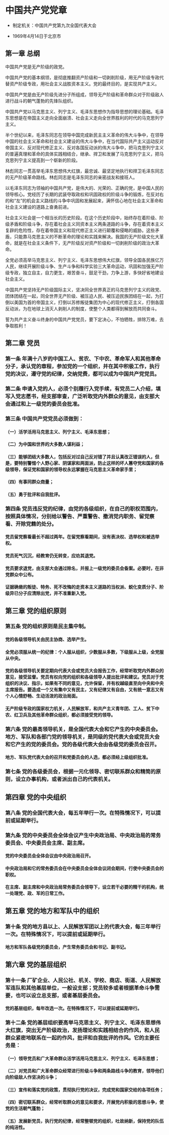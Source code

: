 # 中国共产党党章

* 制定机关：中国共产党第九次全国代表大会

* 1969年4月14日于北京市

## 第一章 总纲

中国共产党是无产阶级的政党。

中国共产党的基本纲领，是彻底推翻资产阶级和一切剥削阶级，用无产阶级专政代替资产阶级专政，用社会主义战胜资本主义。党的最终目的，是实现共产主义。

中国共产党是由无产阶级先进分子所组成，领导无产阶级和革命群众对于阶级敌人进行战斗的朝气蓬勃的先锋队组织。

中国共产党以马克思主义、列宁主义、毛泽东思想作为指导思想的理论基础。毛泽东思想是在帝国主义走向全面崩溃、社会主义走向全世界胜利的时代的马克思列宁主义。

半个世纪以来，毛泽东同志在领导中国完成新民主主义革命的伟大斗争中，在领导中国的社会主义革命和社会主义建设的伟大斗争中，在当代国际共产主义运动反对帝国主义、反对现代修正主义、反对各国反动派的伟大斗争中，把马克思列宁主义的普遍真理和革命的具体实践相结合，继承、捍卫和发展了马克思列宁主义，把马克思列宁主义提高到一个崭新的阶段。

林彪同志一贯高举毛泽东思想伟大红旗，最忠诚、最坚定地执行和捍卫毛泽东同志的无产阶级革命路线。林彪同志是毛泽东同志的亲密战友和接班人。

以毛泽东同志为领袖的中国共产党，是伟大的、光荣的、正确的党，是中国人民的领导核心。党经历了长期的武装夺取政权和巩固政权的阶级斗争的锻炼，在反对右的和“左”的机会主义路线的斗争中巩固和发展起来，满怀信心地在社会主义革命和社会主义建设的道路上奋勇前进。

社会主义社会是一个相当长的历史阶段。在这个历史阶段中，始终存在着阶级、阶级矛盾和阶级斗争，存在着社会主义同资本主义两条道路的斗争，存在着资本主义复辟的危险性，存在着帝国主义和现代修正主义进行颠覆和侵略的威胁。这些矛盾，只能靠马克思主义的不断革命的理论和实践来解决。我国的无产阶级文化大革命，就是在社会主义条件下，无产阶级反对资产阶级和一切剥削阶级的政治大革命。

全党必须高举马克思主义、列宁主义、毛泽东思想伟大红旗，领导全国各民族亿万人民，继续开展阶级斗争、生产斗争和科学实验三大革命运动，巩固和加强无产阶级专政，独立自主，自力更生，艰苦奋斗，鼓足干劲，力争上游，多快好省地建设社会主义。

中国共产党坚持无产阶级国际主义，坚决同全世界真正的马克思列宁主义的政党、团体团结在一起，同全世界无产阶级、被压迫人民、被压迫民族团结在一起，为打倒以美国为首的帝国主义，打倒以苏修叛徒集团为中心的现代修正主义，打倒各国反动派，为在地球上消灭人剥削人的制度，使整个人类都得到解放而共同奋斗。

誓为共产主义奋斗终身的中国共产党党员，要下定决心，不怕牺牲，排除万难，去争取胜利！

## 第二章 党员

### 第一条 年满十八岁的中国工人、贫农、下中农、革命军人和其他革命分子，承认党的章程，参加党的一个组织，并在其中积极工作，执行党的决议，遵守党的纪律，交纳党费，都可以成为中国共产党党员。

### 第二条 申请入党的人，必须个别履行入党手续，有党员二人介绍，填写入党志愿书，经支部审查，广泛听取党内外群众的意见，由支部大会通过和上一级党的委员会批准。

### 第三条 中国共产党党员必须做到：

#### （一）活学活用马克思主义、列宁主义、毛泽东思想；

#### （二）为中国和世界的大多数人谋利益；

#### （三）能够团结大多数人，包括反对过自己反对错了并且认真改正错误的人，但是，要特别警惕个人野心家、阴谋家和两面派，防止这样的坏人篡夺党和国家的各级领导，保证党和国家的领导权永远掌握在马克思主义革命家手里；

#### （四）有事同群众商量；

#### （五）勇于批评和自我批评。

### 第四条 党员违反党的纪律，由党的各级组织，在自己的职权范围内，按照具体情况，分别给以警告、严重警告、撤消党内职务、留党察看、开除党籍的处分。

#### 党员留党察看最长不超过两年。在留党察看期间，没有表决权、选举权和被选举权。

#### 党员死气沉沉，经教育仍无转变，应劝其退党。

#### 党员要求退党，由支部大会通过除名，并报上一级党的委员会备案。必要时，在非党群众中公布。

#### 证据确凿的叛徒、特务、死不改悔的走资本主义道路的当权派、蜕化变质分子、阶级异已分子应清除出党，并不准重新入党。

## 第三章 党的组织原则

### 第五条 党的组织原则是民主集中制。

#### 党的各级领导机关由民主协商、选举产生。

#### 全党必须服从统一的纪律：个人服从组织，少数服从多数，下级服从上级，全党服从中央。

#### 党的各级领导机关要定期向代表大会或党员大会报告工作，经常听取党内外群众的意见，接受监督。党员有权向党的组织和各级领导人提出批评和建议。党员对于党组织的决议、指示，如果有不同的意见，允许保留，并有权越级直至向中央和中央主席报告。要造成一个又有集中又有民主，又有纪律又有自由，又有统一意志又有个人心情舒畅、生动活泼的政治局面。

#### 无产阶级专政的国家权力机关，人民解放军，和共产主义青年团、工人、贫下中农、红卫兵及其他革命群众组织，都必须接受党的领导。

### 第六条 党的最高领导机关，是全国代表大会和它产生的中央委员会。地方、军队和各部门党的领导机关，是同级的党代表大会或党员大会和它产生的党的委员会。党的各级代表大会由各级党的委员会召开。

#### 地方、军队党代表大会的召开和党委员会的人选，都必须经上级组织批准。

### 第七条 党的各级委员会，根据一元化领导、密切联系群众和精简的原则，设立办事机构，或者派出自己的代表机关。

## 第四章 党的中央组织

### 第八条 党的全国代表大会，每五年举行一次。在特殊情况下，可以提前或延期举行。

### 第九条 党的中央委员会全体会议产生中央政治局、中央政治局的常务委员会、中央委员会主席、副主席。

#### 党的中央委员会全体会议由中央政治局召开。

#### 中央政治局和它的常务委员会在中央委员会全体会议闭会期间，行使中央委员会的职权。

#### 在主席、副主席和中央政治局常务委员会领导下，设立若干必要的精干的机构，统一处理党、政、军的日常工作。

## 第五章 党的地方和军队中的组织

### 第十条 党的地方县以上、人民解放军团以上的代表大会，每三年举行一次。在特殊情况下，可以提前或延期举行。

#### 地方和军队各级党的委员会，产生常务委员会和书记、副书记。

## 第六章 党的基层组织

### 第十一条 厂矿企业、人民公社、机关、学校、商店、街道、人民解放军连队和其他基层单位，一般设支部；党员较多或者根据革命斗争需要，也可以设立总支部，或者基层委员会。

#### 党的基层组织，每年改选一次。在特殊情况下，可以提前或延期举行。

### 第十二条 党的基层组织要高举马克思主义、列宁主义、毛泽东思想伟大红旗，突出无产阶级政治，发扬理论和实践相结合的作风，和人民群众紧密地联系在一起的作风，批评和自我批评的作风。它的主要任务是：

#### （一）领导党员和广大革命群众活学活用马克思主义、列宁主义、毛泽东思想；

#### （二）对党员和广大革命群众经常进行阶级斗争和两条路线斗争的教育，领导他们向阶级敌人作坚决的斗争；

#### （三）宣传和落实党的政策，贯彻执行党的决议，完成党和国家交给的各项任务；

#### （四）密切联系群众，经常听取群众的意见和要求，开展党内积极的思想斗争，使党的生活朝气蓬勃；

#### （五）发展新党员，执行党的纪律，经常整顿党的组织，吐故纳新，保持党的队伍的纯洁性。
